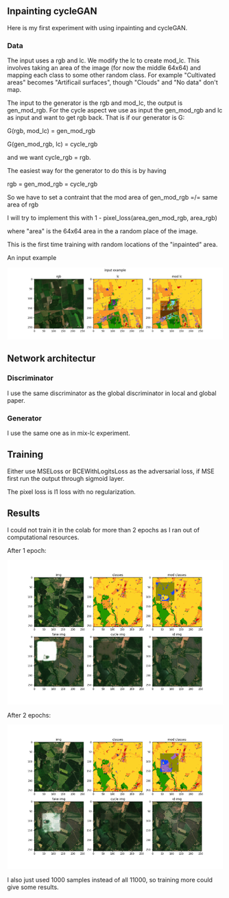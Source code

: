 ## Inpainting cycleGAN

Here is my first experiment with using inpainting and cycleGAN.

### Data

The input uses a rgb and lc. We modify the lc to create mod_lc. This involves taking an area of the image (for now the middle 64x64) and mapping each class to some other random class. For example "Cultivated areas" becomes "Artificail surfaces", though "Clouds" and "No data" don't map.

The input to the generator is the rgb and mod_lc, the output is gen_mod_rgb. For the cycle aspect we use as input the gen_mod_rgb and lc as input and want to get rgb back. That is if our generator is G:

G(rgb, mod_lc) = gen_mod_rgb

G(gen_mod_rgb, lc) = cycle_rgb

and we want cycle_rgb = rgb.

The easiest way for the generator to do this is by having

rgb = gen_mod_rgb = cycle_rgb

So we have to set a contraint that the mod area of gen_mod_rgb =/= same area of rgb

I will try to implement this with 1 - pixel_loss(area_gen_mod_rgb, area_rgb)

where "area" is the 64x64 area in the a random place of the image.

This is the first time training with random locations of the "inpainted" area.

An input example

![input example](images/input_example.png)

## Network architectur

### Discriminator

I use the same discriminator as the global discriminator in local and global paper.

### Generator

I use the same one as in mix-lc experiment.

## Training

Either use MSELoss or BCEWithLogitsLoss as the adversarial loss, if MSE first run the output through sigmoid layer.

The pixel loss is l1 loss with no regularization.

## Results

I could not train it in the colab for more than 2 epochs as I ran out of computational resources.

After 1 epoch:

![1epoch](images/gen_1.png)

After 2 epochs:

![2epoch](images/gen_2.png)

I also just used 1000 samples instead of all 11000, so training more could give some results.
